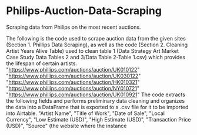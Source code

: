 # Philips-Auction-Data-Scraping
Scraping data from Philips on the most recent auctions.

The following is the code used to scrape auction data from the given sites (Section 1. Phillips Data Scraping), as well as the code (Section 2. Cleaning Artist Years Alive Table) used to clean table 1 (Data Strategy Art Market Case Study Data Tables 2 and 3/Data Table 2-Table 1.csv) which provides the lifespan of certain artists.
"https://www.phillips.com/auctions/auction/UK010122"
"https://www.phillips.com/auctions/auction/UK030122"
"https://www.phillips.com/auctions/auction/HK010321"
"https://www.phillips.com/auctions/auction/NY010721"
"https://www.phillips.com/auctions/auction/UK010921"
The code extracts the following fields and performs preliminary data cleaning and organizes the data into a DataFrame that is exported to a .csv file for it to be imported into Airtable.
"Artist Name",
"Title of Work",
"Date of Sale",
"Local Currency",
"Low Estimate (USD)",
"High Estimate (USD)",
"Transaction Price (USD)",
"Source" (the website where the instance
